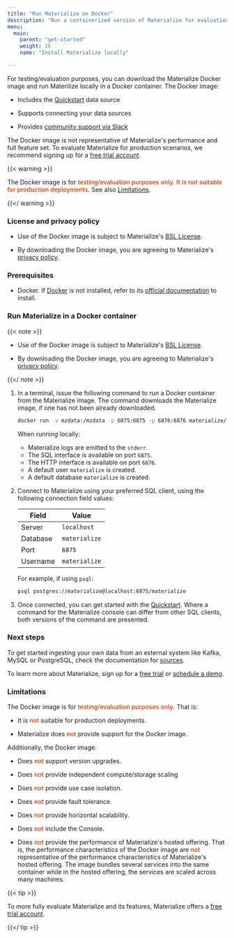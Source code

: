 ```yaml
---
title: "Run Materialize on Docker"
description: "Run a containerized version of Materialize for evaluation or testing using Docker."
menu:
  main:
    parent: "get-started"
    weight: 16
    name: "Install Materialize locally"

---
```


For testing/evaluation purposes, you can download the Materialize Docker image
and run Materilize locally in a Docker container.  The Docker image:

- Includes the [Quickstart](/get-started/quickstart) data source

- Supports connecting your data sources

- Provides [community support via
  Slack](https://materializecommunity.slack.com/join/shared_invite/zt-2bad5ce4i-ZsiPWI5jd7Q9pRDGYj3dkw#/shared-invite/email)

The Docker image is not representative of Materialize's performance and full feature set. To evaluate
Materialize for production scenarios, we recommend signing up for a [free trial
account](https://materialize.com/register/?utm_campaign=General&utm_source=documentation).

{{< warning >}}

The Docker image is for <redb> testing/evaluation purposes only. It is not
suitable for production deployments</redb>.  See also [Limitations](#limitations).

{{</ warning >}}

### License and privacy policy

- Use of the Docker image is subject to Materialize's [BSL
  License](https://github.com/MaterializeInc/materialize/blob/main/LICENSE).

- By downloading the Docker image, you are agreeing to Materialize's [privacy
  policy](https://materialize.com/privacy-policy/).

### Prerequisites

- Docker. If [Docker](https://www.docker.com/) is not installed, refer to its
[official documentation](https://docs.docker.com/get-docker/) to install.

### Run Materialize in a Docker container

{{< note >}}

- Use of the Docker image is subject to Materialize's [BSL
   License](https://github.com/MaterializeInc/materialize/blob/main/LICENSE).

- By downloading the Docker image, you are agreeing to Materialize's [privacy
   policy](https://materialize.com/privacy-policy/).

{{</ note >}}

1. In a terminal, issue the following command to run a Docker container from the
   Materialize image. The command downloads the Materialize image, if one has
   not been already downloaded.

   ```sh
   docker run -v mzdata:/mzdata -p 6875:6875 -p 6876:6876 materialize/materialized
   ```

   When running locally:

   - Materialize logs are emitted to the `stderr`.
   - The SQL interface is available on port `6875`.
   - The HTTP interface is available on port `6876`.
   - A default user `materialize` is created.
   - A default database `materialize` is created.

1. Connect to Materialize using your preferred SQL client, using the following
   connection field values:

   | Field    | Value         |
   |----------|---------------|
   | Server   | `localhost`   |
   | Database | `materialize` |
   | Port     | `6875`        |
   | Username | `materialize` |

   For example, if using `psql`:

   ```sh
   psql postgres://materialize@localhost:6875/materialize
   ```

1. Once connected, you can get started with the
   [Quickstart](/get-started/quickstart). Where a command for the Materialize
   console can differ from other SQL clients, both versions of the command are
   presented.

### Next steps

To get started ingesting your own data from an external system like Kafka, MySQL
or PostgreSQL, check the documentation for [sources](/sql/create-source/).

To learn more about Materialize, sign up for a [free
trial](https://materialize.com/register/?utm_campaign=General&utm_source=documentation)
or [schedule a
demo](https://materialize.com/demo/?utm_campaign=General&utm_source=documentation).

### Limitations

The Docker image is for <redb> testing/evaluation purposes only</redb>.  That is:

- It is <redb>not</redb> suitable for production deployments.

- Materialize does <redb>not</redb> provide support for the Docker image.

Additionally, the Docker image:

- Does <redb>not</redb> support version upgrades.

- Does <redb>not</redb> provide independent compute/storage scaling

- Does <redb>not</redb> provide use case isolation.

- Does <redb>not</redb> provide fault tolerance.

- Does <redb>not</redb> provide horizontal scalability.

- Does <redb>not</redb> include the Console.

- Does <redb>not</redb> provide the performance of Materialize's hosted
  offering. That is, the performance characteristics of the Docker image are
  <redb>not</redb> representative of the performance characteristics of
  Materialize's hosted offering. The image bundles several services into the
  same container while in the hosted offering, the services are scaled across
  many machines.

{{< tip >}}

To more fully evaluate Materialize and its features, Materialize offers a [free
trial
account](https://materialize.com/register/?utm_campaign=General&utm_source=documentation).

{{</ tip >}}

<style>
red { color: #d33902 }
redb { color: #d33902; font-weight: 500; }
</style>
